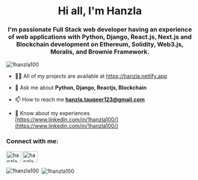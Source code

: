 <h1 align="center">Hi all, I'm Hanzla</h1>

<h3 align="center">I'm passionate Full Stack web developer having an experience of web applications with Python, Django, React.js, Next.js and Blockchain development on Ethereum, Solidity, Web3.js, Moralis, and Brownie Framework.</h3>

<p align="left"> <img src="https://komarev.com/ghpvc/?username=1hanzla100&label=Profile%20views&color=0e75b6&style=flat" alt="1hanzla100" /> </p>

- 👨‍💻 All of my projects are available at [https;//hanzla.netlify.app](https://hanzla.netlify.app)

- 💬 Ask me about **Python, Django, Reactjs, Blockchain**

- 📫 How to reach me **hanzla.tauqeer123@gmail.com**

- 📄 Know about my experiences [https://www.linkedin.com/in/1hanzla100/](https://www.linkedin.com/in/1hanzla100/)

<h3 align="left">Connect with me:</h3>
<p align="left">
<a href="https://www.linkedin.com/in/1hanzla100/" target="blank"><img align="center" src="https://cdn.jsdelivr.net/npm/simple-icons@3.0.1/icons/linkedin.svg" alt="hanzla" height="30" width="40" /></a>
<a href="https://web.facebook.com/hanzla.tauqeer.9" target="blank"><img align="center" src="https://cdn.jsdelivr.net/npm/simple-icons@3.0.1/icons/facebook.svg" alt="hanzla tauqeer" height="30" width="40" /></a>
</p>


<p><img align="left" src="https://github-readme-stats.vercel.app/api/top-langs?username=1hanzla100&show_icons=true&locale=en&layout=compact" alt="1hanzla100" /></p>

<p>&nbsp;<img align="center" src="https://github-readme-stats.vercel.app/api?username=1hanzla100&show_icons=true&locale=en" alt="1hanzla100" /></p>

